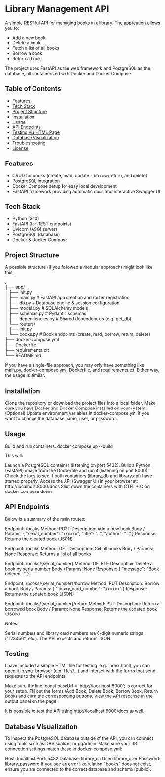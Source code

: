 # Library Management API

A simple RESTful API for managing books in a library. The application allows you to:

- Add a new book
- Delete a book
- Fetch a list of all books
- Borrow a book
- Return a book

The project uses FastAPI as the web framework and PostgreSQL as the database, all containerized with Docker and Docker Compose.

## Table of Contents

- [Features](#features)
- [Tech Stack](#tech-stack)
- [Project Structure](#project-structure)
- [Installation](#installation)
- [Usage](#usage)
- [API Endpoints](#api-endpoints)
- [Testing via HTML Page](#testing-via-html-page)
- [Database Visualization](#database-visualization)
- [Troubleshooting](#troubleshooting)
- [License](#license)

## Features

- CRUD for books (create, read, update - borrow/return, and delete)
- PostgreSQL integration
- Docker Compose setup for easy local development
- FastAPI framework providing automatic docs and interactive Swagger UI

## Tech Stack

- Python (3.10)
- FastAPI (for REST endpoints)
- Uvicorn (ASGI server)
- PostgreSQL (database)
- Docker & Docker Compose

## Project Structure

A possible structure (if you followed a modular approach) might look like this:

.  
 ├── app/  
 │ ├── init.py  
 │ ├── main.py # FastAPI app creation and router registration  
 │ ├── db.py # Database engine & session configuration  
 │ ├── models.py # SQLAlchemy models  
 │ ├── schemas.py # Pydantic schemas  
 │ ├── dependencies.py # Shared dependencies (e.g. get_db)  
 │ └── routers/  
 │ ├── init.py  
 │ └── books.py # Book endpoints (create, read, borrow, return, delete)  
 ├── docker-compose.yml  
 ├── Dockerfile  
 ├── requirements.txt  
 └── README.md

If you have a single-file approach, you may only have something like main.py, docker-compose.yml, Dockerfile, and requirements.txt. Either way, the usage is similar.

## Installation

Clone the repository or download the project files into a local folder.
Make sure you have Docker and Docker Compose installed on your system.
(Optional) Update environment variables in docker-compose.yml if you want to change the database name, user, or password.

## Usage

Build and run containers:
docker compose up --build

This will:

Launch a PostgreSQL container (listening on port 5432).
Build a Python (FastAPI) image from the Dockerfile and run it (listening on port 8000).
Check the logs to see if both containers (library_db and library_api) have started properly.
Access the API (Swagger UI) in your browser at:
http://localhost:8000/docs
Shut down the containers with CTRL + C or:
docker compose down

## API Endpoints

Below is a summary of the main routes:

Endpoint: /books
Method: POST
Description: Add a new book
Body / Params:
{ "serial_number": "xxxxxx", "title": "...", "author": "..." } Response: Returns the created book (JSON)

Endpoint: /books
Method: GET
Description: Get all books
Body / Params: None
Response: Returns a list of all books

Endpoint: /books/{serial_number}
Method: DELETE
Description: Delete a book by serial number
Body / Params: None
Response: { "message": "Book deleted..." }

Endpoint: /books/{serial_number}/borrow
Method: PUT
Description: Borrow a book
Body / Params:
{ "library_card_number": "xxxxxx" } Response: Returns the updated book (JSON)

Endpoint: /books/{serial_number}/return
Method: PUT
Description: Return a borrowed book
Body / Params: None
Response: Returns the updated book (JSON)

Notes:

Serial numbers and library card numbers are 6-digit numeric strings ("123456", etc.).
The API expects and returns JSON.

## Testing

I have included a simple HTML file for testing (e.g. index.html), you can open it in your browser (e.g. file://...) and interact with the forms that send requests to the API endpoints:

Make sure the line: const baseUrl = 'http://localhost:8000'; is correct for your setup.
Fill out the forms (Add Book, Delete Book, Borrow Book, Return Book) and click the corresponding buttons.
View the API response in the output panel on the page.

It is possible to test the API using http://localhost:8000/docs as well.

## Database Visualization

To inspect the PostgreSQL database outside of the API, you can connect using tools such as DBVisualizer or pgAdmin.
Make sure your DB connection settings match those in docker-compose.yml:

Host: localhost
Port: 5432
Database: library_db
User: library_user
Password: library_password
If you see an error like relation "books" does not exist, ensure you are connected to the correct database and schema (public).

